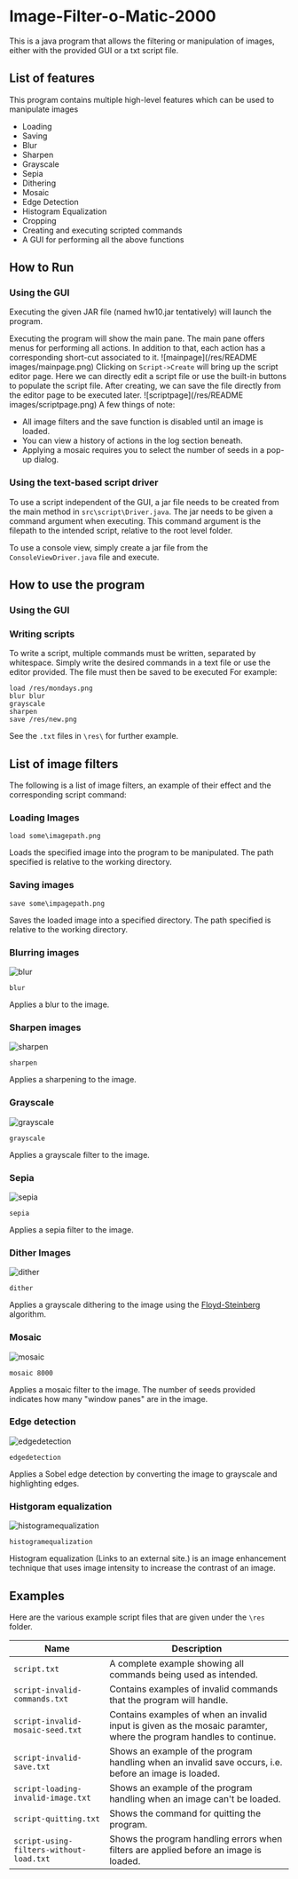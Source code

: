 # Image-Filter-o-Matic-2000

This is a java program that allows the filtering or manipulation of images, either with the provided
GUI or a txt script file.

## List of features

This program contains multiple high-level features which can be used to manipulate images

- Loading
- Saving
- Blur
- Sharpen
- Grayscale
- Sepia
- Dithering
- Mosaic
- Edge Detection
- Histogram Equalization
- Cropping
- Creating and executing scripted commands
- A GUI for performing all the above functions

[//]: # (## Other lower level features)

[//]: # ()

[//]: # (In addition to the above high level features, a few other features have been implemented &#40;)

[//]: # (non-exhaustive&#41;:)

[//]: # ()

[//]: # (- Case-insensitive options)

[//]: # (- Invalid file loading and saving handling)

[//]: # (- Invalid command handling)

[//]: # (- State handling for before and after an image is loaded)

[//]: # (- Quit functionality)

[//]: # (- Input and out abstraction, ability to use a script file and a console view &#40;different files&#41;)

## How to Run

### Using the GUI

Executing the given JAR file (named hw10.jar tentatively) will launch the program.

Executing the program will show the main pane. The main pane offers menus for performing all
actions. In addition to that, each action has a corresponding short-cut associated to it.
![mainpage](/res/README images/mainpage.png)
Clicking on `Script->Create` will bring up the script editor page. Here we can directly edit a
script file or use the built-in buttons to populate the script file. After creating, we can save the
file directly from the editor page to be executed later.
![scriptpage](/res/README images/scriptpage.png)
A few things of note:
- All image filters and the save function is disabled until an image is loaded.
- You can view a history of actions in the log section beneath.
- Applying a mosaic requires you to select the number of seeds in a pop-up dialog.

### Using the text-based script driver

To use a script independent of the GUI, a jar file needs to be created from the main method
in `src\script\Driver.java`. The jar needs to be given a command argument when executing. This
command argument is the filepath to the intended script, relative to the root level folder.

To use a console view, simply create a jar file from the `ConsoleViewDriver.java` file and execute.

## How to use the program

### Using the GUI

### Writing scripts

To write a script, multiple commands must be written, separated by whitespace. Simply write the
desired commands in a text file or use the editor provided. The file must then be saved to be
executed For example:

```
load /res/mondays.png
blur blur
grayscale
sharpen
save /res/new.png
```
See the `.txt` files in `\res\` for further example.


## List of image filters

The following is a list of image filters, an example of their effect and the corresponding script
command:

### Loading Images

```
load some\imagepath.png
```

Loads the specified image into the program to be manipulated. The path specified is relative to the
working directory.

### Saving images

```
save some\impagepath.png
```

Saves the loaded image into a specified directory. The path specified is relative to the working
directory.

### Blurring images

![blur](/res/code-review-blurred.png)

```
blur
```

Applies a blur to the image.

### Sharpen images

![sharpen](/res/code-review-sharpen.png)

```
sharpen
```

Applies a sharpening to the image.

### Grayscale

![grayscale](/res/code-review-grayscale.png)

```
grayscale
```

Applies a grayscale filter to the image.

### Sepia

![sepia](/res/code-review-sepia.png)

```
sepia
```

Applies a sepia filter to the image.

### Dither Images

![dither](/res/code-review-dither.png)

```
dither
```

Applies a grayscale dithering to the image using
the [Floyd-Steinberg](https://en.wikipedia.org/wiki/Floyd%E2%80%93Steinberg_dithering) algorithm.

### Mosaic


![mosaic](/res/code-review-mosaic-1000.png)
```
mosaic 8000
```

Applies a mosaic filter to the image. The number of seeds provided indicates how many "window panes"
are in the image.

### Edge detection
![edgedetection](/res/code-review-edgedetection.png)
```
edgedetection
```
Applies a Sobel edge detection by converting the image to grayscale and highlighting edges.

### Histgoram equalization
![histogramequalization](/res/code-review-grayscale-equalized.png)
```
histogramequalization
```
Histogram equalization (Links to an external site.) is an image enhancement technique that uses 
image intensity to increase the contrast of an image.



## Examples

Here are the various example script files that are given under the `\res` folder.

| Name                                    | Description                                                                                                          |
|-----------------------------------------|----------------------------------------------------------------------------------------------------------------------|
| `script.txt`                            | A complete example showing all commands being used as intended.                                                      |
| `script-invalid-commands.txt`           | Contains examples of invalid commands that the program will handle.                                                  |
| `script-invalid-mosaic-seed.txt`        | Contains examples of when an invalid input is given as the mosaic   paramter, where the program handles to continue. |
| `script-invalid-save.txt`               | Shows an example of the program handling when an invalid save occurs, i.e. before an image is loaded.              |
| `script-loading-invalid-image.txt`      | Shows an example of the program handling when an image can't be loaded.                                              |
| `script-quitting.txt`                   | Shows the command for quitting the program.                                                                          |
| `script-using-filters-without-load.txt` | Shows the program handling errors when filters are applied before an   image is loaded.                              |
